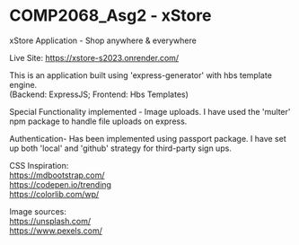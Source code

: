 # COMP2068_Asg2 - xStore
xStore Application - Shop anywhere &amp; everywhere

Live Site: https://xstore-s2023.onrender.com/

This is an application built using 'express-generator' with hbs template engine.
<br>
(Backend: ExpressJS; Frontend: Hbs Templates)

Special Functionality implemented - Image uploads. I have used the 'multer' npm package to handle file uploads on express.

Authentication- Has been implemented using passport package. I have set up both 'local' and 'github' strategy for third-party sign ups.

CSS Inspiration:
<br>
https://mdbootstrap.com/
<br>
https://codepen.io/trending
<br>
https://colorlib.com/wp/

Image sources:
<br>
https://unsplash.com/
<br>
https://www.pexels.com/
